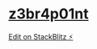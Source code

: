 # [z3br4p01nt](https://z3br4p01nt.netlify.app/)

[Edit on StackBlitz ⚡️](https://stackblitz.com/edit/github-w2j4zq)
